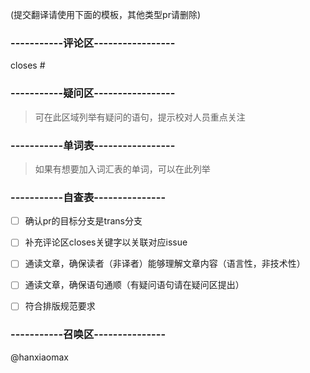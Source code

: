 (提交翻译请使用下面的模板，其他类型pr请删除)
### -----------评论区-----------------
closes #

### -----------疑问区-----------------

> 可在此区域列举有疑问的语句，提示校对人员重点关注

### -----------单词表-----------------

> 如果有想要加入词汇表的单词，可以在此列举

### -----------自查表---------------

- [ ] 确认pr的目标分支是trans分支
- [ ] 补充评论区closes关键字以关联对应issue
- [ ] 通读文章，确保读者（非译者）能够理解文章内容（语言性，非技术性）
- [ ] 通读文章，确保语句通顺（有疑问语句请在疑问区提出）
- [ ] 符合排版规范要求

 

### -----------召唤区---------------
@hanxiaomax 

